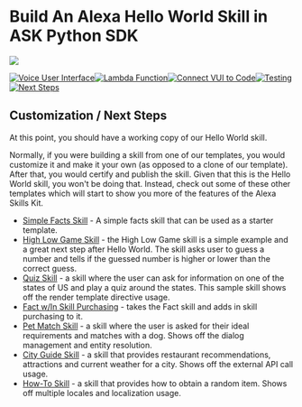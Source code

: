 # Build An Alexa Hello World Skill in ASK Python SDK
<img src="https://m.media-amazon.com/images/G/01/mobile-apps/dex/alexa/alexa-skills-kit/tutorials/quiz-game/header._TTH_.png" />

[![Voice User Interface](https://m.media-amazon.com/images/G/01/mobile-apps/dex/alexa/alexa-skills-kit/tutorials/navigation/1-locked._TTH_.png)](./1-voice-user-interface.md)[![Lambda Function](https://m.media-amazon.com/images/G/01/mobile-apps/dex/alexa/alexa-skills-kit/tutorials/navigation/2-locked._TTH_.png)](./2-lambda-function.md)[![Connect VUI to Code](https://m.media-amazon.com/images/G/01/mobile-apps/dex/alexa/alexa-skills-kit/tutorials/navigation/3-locked._TTH_.png)](./3-connect-vui-to-code.md)[![Testing](https://m.media-amazon.com/images/G/01/mobile-apps/dex/alexa/alexa-skills-kit/tutorials/navigation/4-locked._TTH_.png)](./4-testing.md)[![Next Steps](https://m.media-amazon.com/images/G/01/mobile-apps/dex/alexa/alexa-skills-kit/tutorials/navigation/5-on._TTH_.png)](./5-next-steps.md)

## Customization / Next Steps

At this point, you should have a working copy of our Hello World skill. 

Normally, if you were building a skill from one of our templates, you would customize it and make it your own (as opposed to a clone of our template).  After that, you would certify and publish the skill.  Given that this is the Hello World skill, you won't be doing that.  Instead, check out some of these other templates which will start to show you more of the features of the Alexa Skills Kit.

* [Simple Facts Skill](https://github.com/alexa/skill-sample-python-fact) - A simple facts skill that can be used as a starter template.
* [High Low Game Skill](https://github.com/alexa/skill-sample-python-highlowgame) - the High Low Game skill is a simple example and a great next step after Hello World. The skill asks user to guess a number and tells if the guessed number is higher or lower than the correct guess. 
* [Quiz Skill](https://github.com/alexa/skill-sample-python-quiz-game) - a skill where the user can ask for information on one of the states of US and play a quiz around the states. This sample skill shows off the render template directive usage.
* [Fact w/In Skill Purchasing](https://github.com/alexa/skill-sample-python-fact-in-skill-purchases) - takes the Fact skill and adds in skill purchasing to it.
* [Pet Match Skill](https://github.com/alexa/skill-sample-python-pet-match) - a skill where the user is asked for their ideal requirements and matches with a dog. Shows off the dialog management and entity resolution.
* [City Guide Skill](https://github.com/alexa/skill-sample-python-city-guide) - a skill that provides restaurant recommendations, attractions and current weather for a city. Shows off the external API call usage.
* [How-To Skill](https://github.com/alexa/skill-sample-python-how-to) - a skill that provides how to obtain a random item. Shows off multiple locales and localization usage.